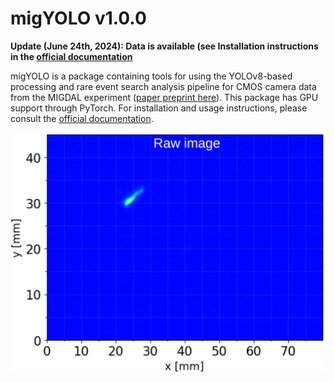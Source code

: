 # migYOLO v1.0.0

**Update (June 24th, 2024): Data is available (see Installation instructions in the [official documentation](https://migyolo.readthedocs.io/en/latest/)**

migYOLO is a package containing tools for using the YOLOv8-based processing and rare event search analysis pipeline for CMOS camera data from the MIGDAL experiment ([paper preprint here](https://arxiv.org/abs/2406.07538)). This package has GPU support through PyTorch. For installation and usage instructions, please consult the [official documentation](https://migyolo.readthedocs.io/en/latest/).

![Object detection](migYOLO/figures/object_detect.gif)
